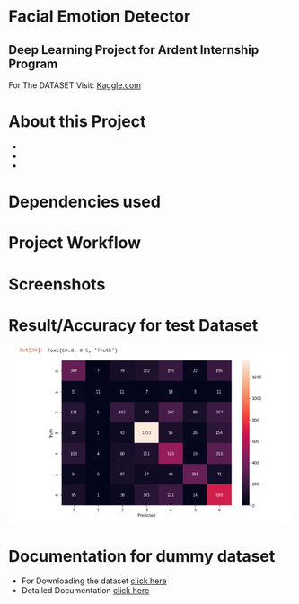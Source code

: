 # Facial Emotion Detector
<h2>Deep Learning Project for Ardent Internship Program</h2>


For The DATASET Visit: [Kaggle.com](https://www.kaggle.com/msambare/fer2013)


# About this Project

- 
- 
- 
# Dependencies used
# Project Workflow
# Screenshots
# Result/Accuracy for test Dataset
<div>
  <img src="https://github.com/CEMK-SKR/Face_Emotion_Detector/blob/main/Documentation/screenshots/result.jpg?raw=true"/>
</div>

# Documentation for dummy dataset
- For Downloading the dataset [click here](https://www.kaggle.com/msambare/fer2013)
- Detailed Documentation [click here](https://github.com/CEMK-SKR/Face_Emotion_Detector/blob/main/Documentation/README.md)

